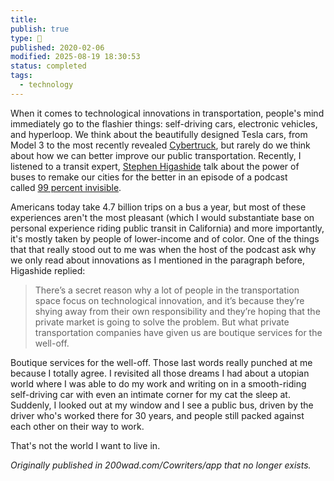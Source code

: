 ```yaml
---
title:
publish: true
type: 🌳
published: 2020-02-06
modified: 2025-08-19 18:30:53
status: completed
tags:
  - technology
---
```


When it comes to technological innovations in transportation, people's mind immediately go to the flashier things: self-driving cars, electronic vehicles, and hyperloop. We think about the beautifully designed Tesla cars, from Model 3 to the most recently revealed [Cybertruck](https://www.tesla.com/cybertruck), but rarely do we think about how we can better improve our public transportation. Recently, I listened to a transit expert, [Stephen Higashide](https://nacto.org/person/steven-higashide/) talk about the power of buses to remake our cities for the better in an episode of a podcast called [99 percent invisible](https://99percentinvisible.org/).

Americans today take 4.7 billion trips on a bus a year, but most of these experiences aren't the most pleasant (which I would substantiate base on personal experience riding public transit in California) and more importantly, it's mostly taken by people of lower-income and of color. One of the things that that really stood out to me was when the host of the podcast ask why we only read about innovations as I mentioned in the paragraph before, Higashide replied:

> There’s a secret reason why a lot of people in the transportation space focus on technological innovation, and it’s because they’re shying away from their own responsibility and they’re hoping that the private market is going to solve the problem. But what private transportation companies have given us are boutique services for the well-off.

Boutique services for the well-off. Those last words really punched at me because I totally agree. I revisited all those dreams I had about a utopian world where I was able to do my work and writing on in a smooth-riding self-driving car with even an intimate corner for my cat the sleep at. Suddenly, I looked out at my window and I see a public bus, driven by the driver who's worked there for 30 years, and people still packed against each other on their way to work.

That's not the world I want to live in.

*Originally published in 200wad.com/Cowriters/app that no longer exists.*
